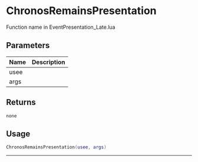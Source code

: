 # ChronosRemainsPresentation

Function name in EventPresentation_Late.lua

## Parameters

| Name | Description |
| ---- | ----------- |
| usee |             |
| args |             |

## Returns

`none`

## Usage

```lua
ChronosRemainsPresentation(usee, args)
```

---
